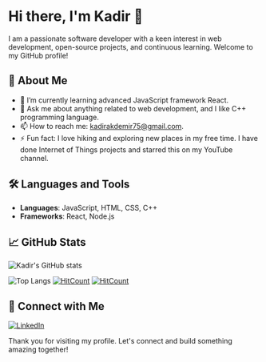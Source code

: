 # Hi there, I'm Kadir 👋

I am a passionate software developer with a keen interest in web development, open-source projects, and continuous learning. Welcome to my GitHub profile!

## 🚀 About Me
- 🌱 I’m currently learning advanced JavaScript framework React.
- 💬 Ask me about anything related to web development, and I like C++ programming language. 
- 📫 How to reach me: kadirakdemir75@gmail.com.
- ⚡ Fun fact: I love hiking and exploring new places in my free time. I have done Internet of Things projects and starred this on my YouTube channel.

## 🛠️ Languages and Tools
- **Languages**: JavaScript, HTML, CSS, C++
- **Frameworks**: React, Node.js


## 📈 GitHub Stats
![Kadir's GitHub stats](https://github-readme-stats.vercel.app/api?username=kadir001&show_icons=true&theme=radical)

![Top Langs](https://github-readme-stats.vercel.app/api/top-langs/?username=kadir001&layout=compact&theme=radical)
[![HitCount](https://hits.dwyl.com/kadir001/kadir001.svg?style=flat-square)](http://hits.dwyl.com/kadir001/kadir001)
  [![HitCount](https://hits.dwyl.com/kadir001/kadir001.svg?style=flat-square&show=unique)](http://hits.dwyl.com/kadir001/kadir001)
## 🔗 Connect with Me
[![LinkedIn](https://img.shields.io/badge/LinkedIn-blue?style=for-the-badge&logo=linkedin&logoColor=white)](https://www.linkedin.com/in/kadirakdemir1981)

Thank you for visiting my profile. Let's connect and build something amazing together!
